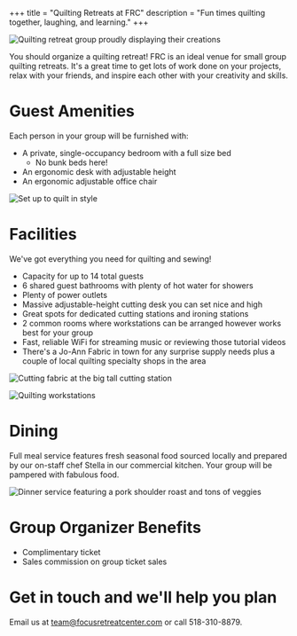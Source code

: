 +++
title =  "Quilting Retreats at FRC"
description = "Fun times quilting together, laughing, and learning."
+++

![Quilting retreat group proudly displaying their creations](group.jpg)

You should organize a quilting retreat! FRC is an ideal venue for small group quilting retreats. It's a great time to get lots of work done on your projects, relax with your friends, and inspire each other with your creativity and skills.

# Guest Amenities

Each person in your group will be furnished with:

* A private, single-occupancy bedroom with a full size bed
  * No bunk beds here!
* An ergonomic desk with adjustable height
* An ergonomic adjustable office chair

![Set up to quilt in style](sue.jpg)

# Facilities

We've got everything you need for quilting and sewing!

* Capacity for up to 14 total guests
* 6 shared guest bathrooms with plenty of hot water for showers
* Plenty of power outlets
* Massive adjustable-height cutting desk you can set nice and high
* Great spots for dedicated cutting stations and ironing stations
* 2 common rooms where workstations can be arranged however works best for your group
* Fast, reliable WiFi for streaming music or reviewing those tutorial videos
* There's a Jo-Ann Fabric in town for any surprise supply needs plus a couple of local quilting specialty shops in the area

![Cutting fabric at the big tall cutting station](cutting.jpg)

![Quilting workstations](workstations.jpg)

# Dining

Full meal service features fresh seasonal food sourced locally and prepared by our on-staff chef Stella in our commercial kitchen. Your group will be pampered with fabulous food.

![Dinner service featuring a pork shoulder roast and tons of veggies](dinner.jpg)

# Group Organizer Benefits

* Complimentary ticket
* Sales commission on group ticket sales

# Get in touch and we'll help you plan

Email us at team@focusretreatcenter.com or call 518-310-8879.

